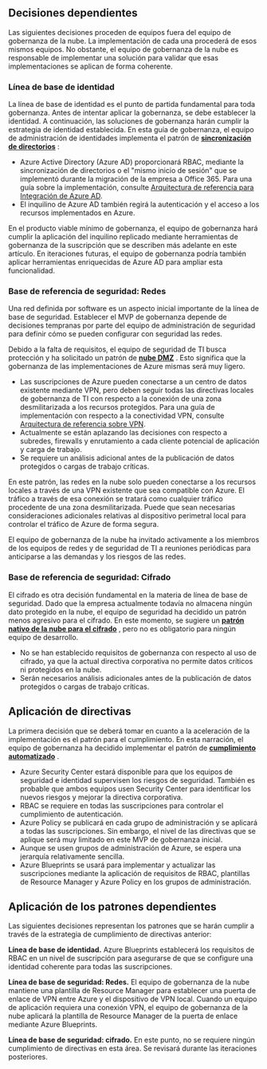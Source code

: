 <!-- TEMPLATE FILE - DO NOT ADD METADATA -->
<!-- markdownlint-disable MD002 MD041 -->

## <a name="dependent-decisions"></a>Decisiones dependientes

Las siguientes decisiones proceden de equipos fuera del equipo de gobernanza de la nube. La implementación de cada una procederá de esos mismos equipos. No obstante, el equipo de gobernanza de la nube es responsable de implementar una solución para validar que esas implementaciones se aplican de forma coherente.

### <a name="identity-baseline"></a>Línea de base de identidad

La línea de base de identidad es el punto de partida fundamental para toda gobernanza. Antes de intentar aplicar la gobernanza, se debe establecer la identidad. A continuación, las soluciones de gobernanza harán cumplir la estrategia de identidad establecida.
En esta guía de gobernanza, el equipo de administración de identidades implementa el patrón de **[sincronización de directorios](../../../../decision-guides/identity/index.md#directory-synchronization)** :

- Azure Active Directory (Azure AD) proporcionará RBAC, mediante la sincronización de directorios o el "mismo inicio de sesión" que se implementó durante la migración de la empresa a Office 365. Para una guía sobre la implementación, consulte [Arquitectura de referencia para Integración de Azure AD](https://docs.microsoft.com/azure/architecture/reference-architectures/identity/azure-ad).
- El inquilino de Azure AD también regirá la autenticación y el acceso a los recursos implementados en Azure.

En el producto viable mínimo de gobernanza, el equipo de gobernanza hará cumplir la aplicación del inquilino replicado mediante herramientas de gobernanza de la suscripción que se describen más adelante en este artículo. En iteraciones futuras, el equipo de gobernanza podría también aplicar herramientas enriquecidas de Azure AD para ampliar esta funcionalidad.

### <a name="security-baseline-networking"></a>Base de referencia de seguridad: Redes

Una red definida por software es un aspecto inicial importante de la línea de base de seguridad. Establecer el MVP de gobernanza depende de decisiones tempranas por parte del equipo de administración de seguridad para definir cómo se pueden configurar con seguridad las redes.

Debido a la falta de requisitos, el equipo de seguridad de TI busca protección y ha solicitado un patrón de **[nube DMZ](../../../../decision-guides/software-defined-network/cloud-dmz.md)** . Esto significa que la gobernanza de las implementaciones de Azure mismas será muy ligero.

- Las suscripciones de Azure pueden conectarse a un centro de datos existente mediante VPN, pero deben seguir todas las directivas locales de gobernanza de TI con respecto a la conexión de una zona desmilitarizada a los recursos protegidos. Para una guía de implementación con respecto a la conectividad VPN, consulte [Arquitectura de referencia sobre VPN](https://docs.microsoft.com/azure/architecture/reference-architectures/hybrid-networking/vpn).
- Actualmente se están aplazando las decisiones con respecto a subredes, firewalls y enrutamiento a cada cliente potencial de aplicación y carga de trabajo.
- Se requiere un análisis adicional antes de la publicación de datos protegidos o cargas de trabajo críticas.

En este patrón, las redes en la nube solo pueden conectarse a los recursos locales a través de una VPN existente que sea compatible con Azure. El tráfico a través de esa conexión se tratará como cualquier tráfico procedente de una zona desmilitarizada. Puede que sean necesarias consideraciones adicionales relativas al dispositivo perimetral local para controlar el tráfico de Azure de forma segura.

El equipo de gobernanza de la nube ha invitado activamente a los miembros de los equipos de redes y de seguridad de TI a reuniones periódicas para anticiparse a las demandas y los riesgos de las redes.

### <a name="security-baseline-encryption"></a>Base de referencia de seguridad: Cifrado

El cifrado es otra decisión fundamental en la materia de línea de base de seguridad. Dado que la empresa actualmente todavía no almacena ningún dato protegido en la nube, el equipo de seguridad ha decidido un patrón menos agresivo para el cifrado.
En este momento, se sugiere un **[patrón nativo de la nube para el cifrado](../../../../decision-guides/encryption/index.md#key-management)** , pero no es obligatorio para ningún equipo de desarrollo.

- No se han establecido requisitos de gobernanza con respecto al uso de cifrado, ya que la actual directiva corporativa no permite datos críticos ni protegidos en la nube.
- Serán necesarios análisis adicionales antes de la publicación de datos protegidos o cargas de trabajo críticas.

## <a name="policy-enforcement"></a>Aplicación de directivas

La primera decisión que se deberá tomar en cuanto a la aceleración de la implementación es el patrón para el cumplimiento. En esta narración, el equipo de gobernanza ha decidido implementar el patrón de **[cumplimiento automatizado](../../../../decision-guides/policy-enforcement/index.md#automated-enforcement)** .

- Azure Security Center estará disponible para que los equipos de seguridad e identidad supervisen los riesgos de seguridad. También es probable que ambos equipos usen Security Center para identificar los nuevos riesgos y mejorar la directiva corporativa.
- RBAC se requiere en todas las suscripciones para controlar el cumplimiento de autenticación.
- Azure Policy se publicará en cada grupo de administración y se aplicará a todas las suscripciones. Sin embargo, el nivel de las directivas que se aplique será muy limitado en este MVP de gobernanza inicial.
- Aunque se usen grupos de administración de Azure, se espera una jerarquía relativamente sencilla.
- Azure Blueprints se usará para implementar y actualizar las suscripciones mediante la aplicación de requisitos de RBAC, plantillas de Resource Manager y Azure Policy en los grupos de administración.

## <a name="applying-the-dependent-patterns"></a>Aplicación de los patrones dependientes

Las siguientes decisiones representan los patrones que se harán cumplir a través de la estrategia de cumplimiento de directivas anterior:

**Línea de base de identidad.** Azure Blueprints establecerá los requisitos de RBAC en un nivel de suscripción para asegurarse de que se configure una identidad coherente para todas las suscripciones.

**Línea de base de seguridad: Redes.** El equipo de gobernanza de la nube mantiene una plantilla de Resource Manager para establecer una puerta de enlace de VPN entre Azure y el dispositivo de VPN local. Cuando un equipo de aplicación requiera una conexión VPN, el equipo de gobernanza de la nube aplicará la plantilla de Resource Manager de la puerta de enlace mediante Azure Blueprints.

**Línea de base de seguridad: cifrado.** En este punto, no se requiere ningún cumplimiento de directivas en esta área. Se revisará durante las iteraciones posteriores.
